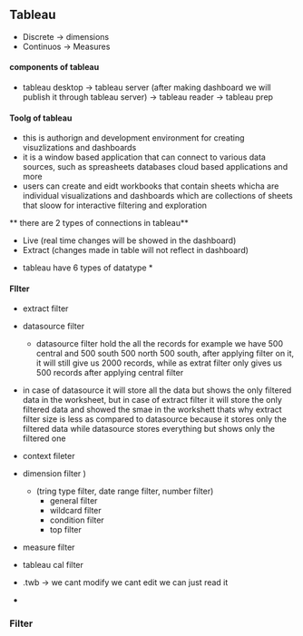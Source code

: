## Tableau
- Discrete -> dimensions
- Continuos -> Measures

#### components of tableau
- tableau desktop -> tableau server (after making dashboard we will publish it through tableau server) -> tableau reader -> tableau prep

#### Toolg of tableau
- this is authorign and development environment for creating visuzlizations and dashboards
- it is a window based application that can connect to various data sources, such as spreasheets databases cloud based applications and more
- users can create and eidt workbooks that contain sheets whicha are individual visualizations and dashboards which are collections of sheets that sloow for interactive filtering and exploration

** there are 2 types of connections in tableau**
- Live (real time changes will be showed in the dashboard)
- Extract (changes made in table will not reflect in dashboard)

* tableau have 6 types of datatype *
#### FIlter
- extract filter
- datasource filter
  - datasource filter hold the all the records for example we have 500 central and 500 south 500 north 500 south, after applying filter on it, it will still give us 2000 records, while as extrat filter only gives us 500 records after applying central filter

- in case of datasource it will store all the data but shows the only filtered data in the worksheet, but in case of extract filter it will store the only filtered data and showed the smae in the workshett thats why extract filter size is less as compared to datasource because it stores only the filtered data while datasource stores everything but shows only the filtered one

- context fileter
- dimension filter )
  - (tring type filter, date range filter, number filter)
    - general filter
    - wildcard filter
    - condition filter
    - top filter
- measure filter
- tableau cal filter

- .twb -> we cant modify we cant edit we can just read it
- 


### Filter
